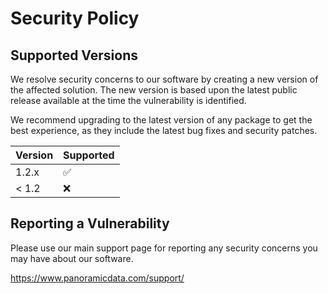 # Security Policy

## Supported Versions

We resolve security concerns to our software by creating a new version of the affected solution. The new version 
is based upon the latest public release available at the time the vulnerability is identified.

We recommend upgrading to the latest version of any package to get the best experience, as they include the latest 
bug fixes and security patches.

| Version | Supported          |
| ------- | ------------------ |
| 1.2.x   | :white_check_mark: |
| < 1.2   | :x:                |

## Reporting a Vulnerability

Please use our main support page for reporting any security concerns you may have about our software.

https://www.panoramicdata.com/support/
